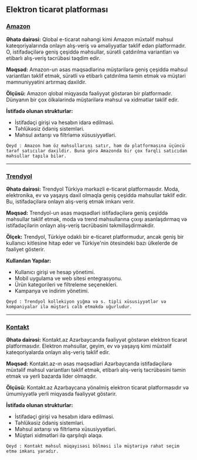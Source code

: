 ## **Elektron ticarət platforması**

### [Amazon](https://www.amazon.com/)

**Əhatə dairəsi:**
Qlobal e-ticarət nəhəngi kimi Amazon müxtəlif məhsul kateqoriyalarında onlayn alış-veriş və əməliyyatlar təklif edən platformadır. O, istifadəçilərə geniş çeşiddə məhsullar, sürətli çatdırılma variantları və etibarlı alış-veriş təcrübəsi təqdim edir.

**Məqsəd:**
Amazon-un əsas məqsədlərinə müştərilərə geniş çeşiddə məhsul variantları təklif etmək, sürətli və etibarlı çatdırılma təmin etmək və müştəri məmnuniyyətini artırmaq daxildir.

**Ölçüsü:**
Amazon qlobal miqyasda fəaliyyət göstərən bir platformadır. Dünyanın bir çox ölkələrində müştərilərə məhsul və xidmətlər təklif edir.

**İstifadə olunan strukturlar:**
- İstifadəçi girişi və hesabın idarə edilməsi.
- Təhlükəsiz ödəniş sistemləri.
- Məhsul axtarışı və filtrləmə xüsusiyyətləri.

`Qeyd : Amazon həm öz məhsullarını satır, həm də platformasına üçüncü tərəf satıcılar daxildir. Buna görə Amazonda bir çox fərqli satıcıdan məhsullar tapıla bilər.`

---

### [Trendyol](https://www.trendyol.com/)

**Əhatə dairəsi:**
Trendyol Türkiyə mərkəzli e-ticarət platformasıdır. Moda, elektronika, ev və yaşayış daxil olmaqla geniş çeşiddə məhsullar təklif edir. Bu, istifadəçilərə onlayn alış-veriş etmək imkanı verir.

**Məqsəd:**
Trendyol-un əsas məqsədləri istifadəçilərə geniş çeşiddə məhsullar təklif etmək, moda və trend məhsullarına çıxışı asanlaşdırmaq və istifadəçilərin onlayn alış-veriş təcrübəsini təkmilləşdirməkdir.

**Ölçek:**
Trendyol, Türkiye odaklı bir e-ticaret platformudur, ancak geniş bir kullanıcı kitlesine hitap eder ve Türkiye'nin ötesindeki bazı ülkelerde de faaliyet gösterir.

**Kullanılan Yapılar:**
- Kullanıcı girişi ve hesap yönetimi.
- Mobil uygulama ve web sitesi entegrasyonu.
- Ürün kategorileri ve filtreleme seçenekleri.
- Kampanya ve indirim yönetimi.

`Qeyd : Trendyol kollekiyon yığma və s. tipli xüsusiyyətlər və kompaniyalar ilə müştəri cəlb etməkdə uğurludur.`

---

### [Kontakt](https://kontakt.az/?gad_source=1&gclid=CjwKCAiAqY6tBhAtEiwAHeRopbplKbZ2UligrxDN_BCvQf79RR2jI6i8L39Ik6k34h12wp5z_DHJzBoCAOoQAvD_BwE)

**Əhatə dairəsi:**
Kontakt.az Azərbaycanda fəaliyyət göstərən elektron ticarət platformasıdır. Elektron məhsullar, geyim, ev və yaşayış kimi müxtəlif kateqoriyalarda onlayn alış-veriş təklif edir.

**Məqsəd:**
Kontakt.az-ın əsas məqsədləri Azərbaycanda istifadəçilərə müxtəlif məhsul variantları təklif etmək, etibarlı alış-veriş təcrübəsini təmin etmək və yerli bazarda lider olmaqdır.

**Ölçüsü:**
Kontakt.az Azərbaycana yönəlmiş elektron ticarət platformasıdır və ümumiyyətlə yerli miqyasda fəaliyyət göstərir.

**İstifadə olunan strukturlar:**
- İstifadəçi girişi və hesabın idarə edilməsi.
- Təhlükəsiz ödəniş sistemləri.
- Məhsul axtarışı və filtrləmə xüsusiyyətləri.
- Müştəri xidmətləri ilə qarşılıqlı əlaqə.

`Qeyd : Kontakt məhsul müqayisəsi bölməsi ilə müştəriyə rahat seçim etmə imkanı yaradır.`